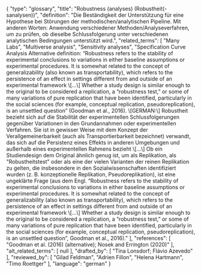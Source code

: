 {
    "type": "glossary",
    "title": "Robustness (analyses) (Robustheit(-sanalysen))",
    "definition": "Die Beständigkeit der Unterstützung für eine Hypothese bei Störungen der methodischen/analytischen Pipeline. Mit anderen Worten: Anwendung verschiedener Methoden/Analyseverfahren, um zu prüfen, ob dieselbe Schlussfolgerung unter verschiedenen analytischen Bedingungen unterstützt wird.",
    "related_terms": [
        "Many Labs",
        "Multiverse analysis",
        "Sensitivity analyses",
        "Specification Curve Analysis Alternative definition: “Robustness refers to the stability of experimental conclusions to variations in either baseline assumptions or experimental procedures. It is somewhat related to the concept of generalizability (also known as transportability), which refers to the persistence of an effect in settings different from and outside of an experimental framework \\[...\\] Whether a study design is similar enough to the original to be considered a replication, a “robustness test,” or some of many variations of pure replication that have been identified, particularly in the social sciences (for example, conceptual replication, pseudoreplication), is an unsettled question” (Goodman et al., 2016). \\[GERMAN:\\] Robustheit bezieht sich auf die Stabilität der experimentellen Schlussfolgerungen gegenüber Variationen in den Grundannahmen oder experimentellen Verfahren. Sie ist in gewisser Weise mit dem Konzept der Verallgemeinerbarkeit (auch als Transportierbarkeit bezeichnet) verwandt, das sich auf die Persistenz eines Effekts in anderen Umgebungen und außerhalb eines experimentellen Rahmens bezieht \\[...\\] Ob ein Studiendesign dem Original ähnlich genug ist, um als Replikation, als \"Robustheitstest\" oder als eine der vielen Varianten der reinen Replikation zu gelten, die insbesondere in den Sozialwissenschaften identifiziert wurden (z. B. konzeptionelle Replikation, Pseudoreplikation), ist eine ungeklärte Frage (aus dem Engl. “Robustness refers to the stability of experimental conclusions to variations in either baseline assumptions or experimental procedures. It is somewhat related to the concept of generalizability (also known as transportability), which refers to the persistence of an effect in settings different from and outside of an experimental framework \\[...\\] Whether a study design is similar enough to the original to be considered a replication, a “robustness test,” or some of many variations of pure replication that have been identified, particularly in the social sciences (for example, conceptual replication, pseudoreplication), is an unsettled question”, Goodman et al., 2016)."
    ],
    "references": [
        "Goodman et al. (2016) (alternative); Nosek and Errington (2020)"
    ],
    "alt_related_terms": [
        null
    ],
    "drafted_by": [
        "Tina Lonsdorf; Flávio Azevedo"
    ],
    "reviewed_by": [
        "Gilad Feldman",
        "Adrien Fillon",
        "Helena Hartmann",
        "Timo Roettger"
    ],
    "language": "german"
}